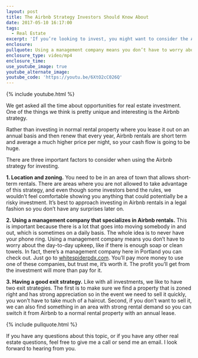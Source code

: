 ```yaml
---
layout: post
title: The Airbnb Strategy Investors Should Know About
date: 2017-05-10 16:17:00
tags:
  - Real Estate
excerpt: 'If you’re looking to invest, you might want to consider the Airbnb strategy. I’ll go over the details today.'
enclosure:
pullquote: Using a management company means you don’t have to worry about the day-to-day upkeep.
enclosure_type: video/mp4
enclosure_time:
use_youtube_image: true
youtube_alternate_image:
youtube_code: 'https://youtu.be/6XtO2cC026Q'
---
```



{% include youtube.html %}

We get asked all the time about opportunities for real estate investment. One of the things we think is pretty unique and interesting is the Airbnb strategy.

Rather than investing in normal rental property where you lease it out on an annual basis and then renew that every year, Airbnb rentals are short term and average a much higher price per night, so your cash flow is going to be huge.

There are three important factors to consider when using the Airbnb strategy for investing.

**1. Location and zoning.** You need to be in an area of town that allows short-term rentals. There are areas where you are not allowed to take advantage of this strategy, and even though some investors bend the rules, we wouldn’t feel comfortable showing you anything that could potentially be a risky investment. It’s best to approach investing in Airbnb rentals in a legal fashion so you don’t have any surprises later on.

**2. Using a management company that specializes in Airbnb rentals.** This is important because there is a lot that goes into moving somebody in and out, which is sometimes on a daily basis. The whole idea is to never have your phone ring. Using a management company means you don’t have to worry about the day-to-day upkeep, like if there is enough soap or clean towels. In fact, there’s a management company here in Portland you can check out. Just go to [whitespiderpdx.com](whitespiderpdx.com). You’ll pay more money to use one of these companies, but trust me, it’s worth it. The profit you’ll get from the investment will more than pay for it.

**3. Having a good exit strategy.** Like with all investments, we like to have two exit strategies. The first is to make sure we find a property that is zoned right and has strong appreciation so in the event we need to sell it quickly, you won’t have to take much of a haircut. Second, if you don’t want to sell it, we can also find something in an area with strong rental demand so you can switch it from Airbnb to a normal rental property with an annual lease.

{% include pullquote.html %}

If you have any questions about this topic, or if you have any other real estate questions, feel free to give me a call or send me an email. I look forward to hearing from you.